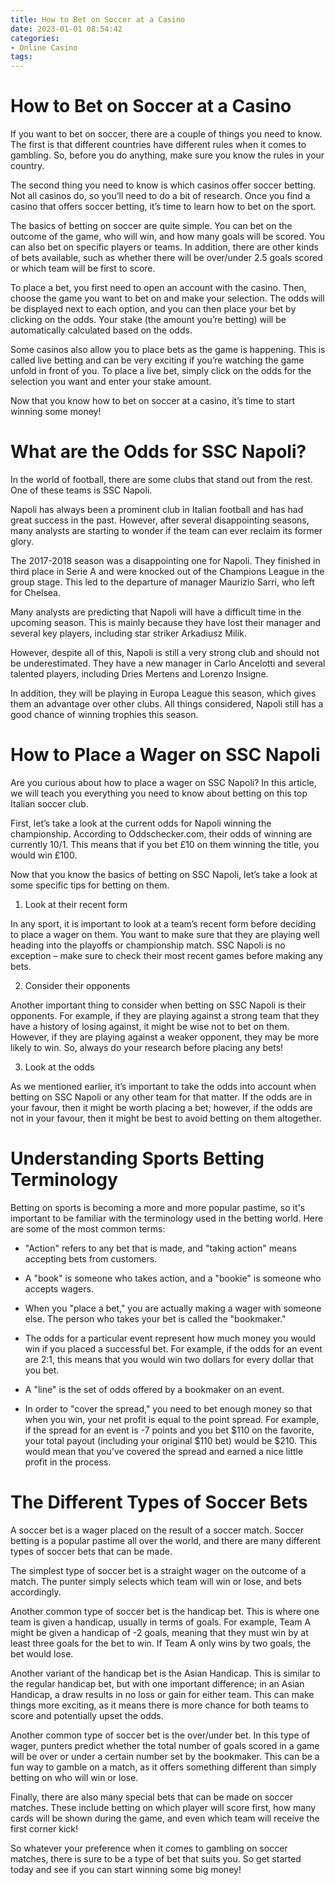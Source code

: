 ```yaml
---
title: How to Bet on Soccer at a Casino
date: 2023-01-01 08:54:42
categories:
- Online Casino
tags:
---
```



#  How to Bet on Soccer at a Casino

If you want to bet on soccer, there are a couple of things you need to know. The first is that different countries have different rules when it comes to gambling. So, before you do anything, make sure you know the rules in your country.

The second thing you need to know is which casinos offer soccer betting. Not all casinos do, so you’ll need to do a bit of research. Once you find a casino that offers soccer betting, it’s time to learn how to bet on the sport.

The basics of betting on soccer are quite simple. You can bet on the outcome of the game, who will win, and how many goals will be scored. You can also bet on specific players or teams. In addition, there are other kinds of bets available, such as whether there will be over/under 2.5 goals scored or which team will be first to score.

To place a bet, you first need to open an account with the casino. Then, choose the game you want to bet on and make your selection. The odds will be displayed next to each option, and you can then place your bet by clicking on the odds. Your stake (the amount you’re betting) will be automatically calculated based on the odds.

Some casinos also allow you to place bets as the game is happening. This is called live betting and can be very exciting if you’re watching the game unfold in front of you. To place a live bet, simply click on the odds for the selection you want and enter your stake amount.

Now that you know how to bet on soccer at a casino, it’s time to start winning some money!

#  What are the Odds for SSC Napoli? 

In the world of football, there are some clubs that stand out from the rest. One of these teams is SSC Napoli. 

Napoli has always been a prominent club in Italian football and has had great success in the past. However, after several disappointing seasons, many analysts are starting to wonder if the team can ever reclaim its former glory. 

The 2017-2018 season was a disappointing one for Napoli. They finished in third place in Serie A and were knocked out of the Champions League in the group stage. This led to the departure of manager Maurizio Sarri, who left for Chelsea. 

Many analysts are predicting that Napoli will have a difficult time in the upcoming season. This is mainly because they have lost their manager and several key players, including star striker Arkadiusz Milik. 

However, despite all of this, Napoli is still a very strong club and should not be underestimated. They have a new manager in Carlo Ancelotti and several talented players, including Dries Mertens and Lorenzo Insigne. 

In addition, they will be playing in Europa League this season, which gives them an advantage over other clubs. All things considered, Napoli still has a good chance of winning trophies this season.

#  How to Place a Wager on SSC Napoli

Are you curious about how to place a wager on SSC Napoli? In this article, we will teach you everything you need to know about betting on this top Italian soccer club.

First, let’s take a look at the current odds for Napoli winning the championship. According to Oddschecker.com, their odds of winning are currently 10/1. This means that if you bet £10 on them winning the title, you would win £100.

Now that you know the basics of betting on SSC Napoli, let’s take a look at some specific tips for betting on them.

1. Look at their recent form

In any sport, it is important to look at a team’s recent form before deciding to place a wager on them. You want to make sure that they are playing well heading into the playoffs or championship match. SSC Napoli is no exception – make sure to check their most recent games before making any bets.

2. Consider their opponents

Another important thing to consider when betting on SSC Napoli is their opponents. For example, if they are playing against a strong team that they have a history of losing against, it might be wise not to bet on them. However, if they are playing against a weaker opponent, they may be more likely to win. So, always do your research before placing any bets!

3. Look at the odds

As we mentioned earlier, it’s important to take the odds into account when betting on SSC Napoli or any other team for that matter. If the odds are in your favour, then it might be worth placing a bet; however, if the odds are not in your favour, then it might be best to avoid betting on them altogether.

#  Understanding Sports Betting Terminology 

Betting on sports is becoming a more and more popular pastime, so it's important to be familiar with the terminology used in the betting world. Here are some of the most common terms:

- "Action" refers to any bet that is made, and "taking action" means accepting bets from customers.

- A "book" is someone who takes action, and a "bookie" is someone who accepts wagers.

- When you "place a bet," you are actually making a wager with someone else. The person who takes your bet is called the "bookmaker."

- The odds for a particular event represent how much money you would win if you placed a successful bet. For example, if the odds for an event are 2:1, this means that you would win two dollars for every dollar that you bet.

- A "line" is the set of odds offered by a bookmaker on an event.

- In order to "cover the spread," you need to bet enough money so that when you win, your net profit is equal to the point spread. For example, if the spread for an event is -7 points and you bet $110 on the favorite, your total payout (including your original $110 bet) would be $210. This would mean that you've covered the spread and earned a nice little profit in the process.

#  The Different Types of Soccer Bets
A soccer bet is a wager placed on the result of a soccer match. Soccer betting is a popular pastime all over the world, and there are many different types of soccer bets that can be made.

The simplest type of soccer bet is a straight wager on the outcome of a match. The punter simply selects which team will win or lose, and bets accordingly.

Another common type of soccer bet is the handicap bet. This is where one team is given a handicap, usually in terms of goals. For example, Team A might be given a handicap of -2 goals, meaning that they must win by at least three goals for the bet to win. If Team A only wins by two goals, the bet would lose.

Another variant of the handicap bet is the Asian Handicap. This is similar to the regular handicap bet, but with one important difference; in an Asian Handicap, a draw results in no loss or gain for either team. This can make things more exciting, as it means there is more chance for both teams to score and potentially upset the odds.

Another common type of soccer bet is the over/under bet. In this type of wager, punters predict whether the total number of goals scored in a game will be over or under a certain number set by the bookmaker. This can be a fun way to gamble on a match, as it offers something different than simply betting on who will win or lose.

Finally, there are also many special bets that can be made on soccer matches. These include betting on which player will score first, how many cards will be shown during the game, and even which team will receive the first corner kick!

So whatever your preference when it comes to gambling on soccer matches, there is sure to be a type of bet that suits you. So get started today and see if you can start winning some big money!